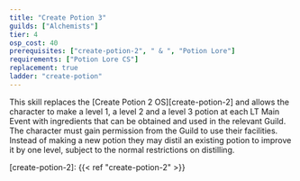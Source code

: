 ```yaml
---
title: "Create Potion 3"
guilds: ["Alchemists"]
tier: 4
osp_cost: 40
prerequisites: ["create-potion-2", " & ", "Potion Lore"]
requirements: ["Potion Lore CS"]
replacement: true
ladder: "create-potion"
---
```

This skill replaces the [Create Potion 2 OS][create-potion-2] and allows the character to make a level 1, a level 2 and a level 3 potion at each LT Main Event with ingredients that can be obtained and used in the relevant Guild. The character must gain permission from the Guild to use their facilities. Instead of making a new potion they may distil an existing potion to improve it by one level, subject to the normal restrictions on distilling.

[create-potion-2]: {{< ref "create-potion-2" >}}